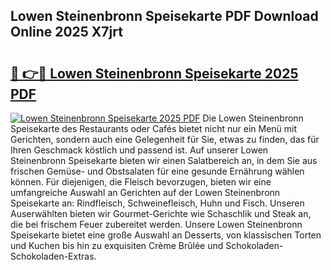 ## Lowen Steinenbronn Speisekarte PDF Download Online 2025 X7jrt

# <h2><a href="http://gccqkag.nevu.top/?p=Lowen+Steinenbronn+Speisekarte">🔗 👉🔴 Lowen Steinenbronn Speisekarte 2025 PDF</a></h2>

[![Lowen Steinenbronn Speisekarte 2025 PDF](https://i.imgur.com/dBaPXMq.png)](http://gccqkag.nevu.top/?p=Lowen+Steinenbronn+Speisekarte)
Die Lowen Steinenbronn Speisekarte des Restaurants oder Cafés bietet nicht nur ein Menü mit Gerichten, sondern auch eine Gelegenheit für Sie, etwas zu finden, das für Ihren Geschmack köstlich und passend ist. Auf unserer Lowen Steinenbronn Speisekarte bieten wir einen Salatbereich an, in dem Sie aus frischen Gemüse- und Obstsalaten für eine gesunde Ernährung wählen können. Für diejenigen, die Fleisch bevorzugen, bieten wir eine umfangreiche Auswahl an Gerichten auf der Lowen Steinenbronn Speisekarte an: Rindfleisch, Schweinefleisch, Huhn und Fisch. Unseren Auserwählten bieten wir Gourmet-Gerichte wie Schaschlik und Steak an, die bei frischem Feuer zubereitet werden. Unsere Lowen Steinenbronn Speisekarte bietet eine große Auswahl an Desserts, von klassischen Torten und Kuchen bis hin zu exquisiten Crème Brûlée und Schokoladen-Schokoladen-Extras.
